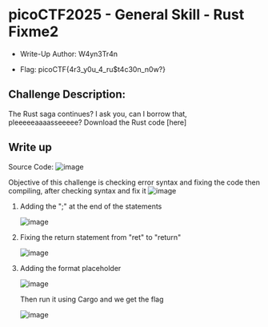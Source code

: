 # picoCTF2025 - General Skill - Rust Fixme2

- Write-Up Author: W4yn3Tr4n

- Flag: picoCTF{4r3_y0u_4_ru$t4c30n_n0w?}

## Challenge Description:

The Rust saga continues? I ask you, can I borrow that, pleeeeeaaaasseeeee?
Download the Rust code [here]

## Write up  
Source Code: 
![image](https://github.com/user-attachments/assets/e665b646-b936-47eb-80cf-8e00982b780b)


Objective of this challenge is checking error syntax and fixing the code then compiling, after checking syntax and fix it
![image](https://github.com/user-attachments/assets/43a5c5dc-8550-4f79-afa4-7c02461e5584)
1. Adding the ";" at the end of the statements

    ![image](https://github.com/user-attachments/assets/49adea6b-c391-48b5-a89e-778c88b5e2c0)

3. Fixing the return statement from "ret" to "return"

    ![image](https://github.com/user-attachments/assets/d753bcc5-5d8f-41a9-83b0-5ff0f7caab6e)

4. Adding the format placeholder

    ![image](https://github.com/user-attachments/assets/8e69f5da-81ab-478b-9351-4b2bead00250)



   Then run it using Cargo and we get the flag 

   ![image](https://github.com/user-attachments/assets/b5c023a4-6a10-48d4-bb63-c1da180926d1)
